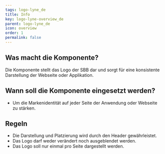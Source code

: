```yaml
---
tags: logo-lyne_de
title: Info
key: logo-lyne-overview_de
parent: logo-lyne_de
icon: overview
order: 1
permalink: false
---
```


## Was macht die Komponente?
Die Komponente stellt das Logo der SBB dar und sorgt für eine konsistente Darstellung der Webseite oder Applikation.

## Wann soll die Komponente eingesetzt werden?
* Um die Markenidentität auf jeder Seite der Anwendung oder Webseite zu stärken.

## Regeln
* Die Darstellung und Platzierung wird durch den Header gewährleistet.
* Das Logo darf weder verändert noch ausgeblendet werden.
* Das Logo soll nur einmal pro Seite dargestellt werden.